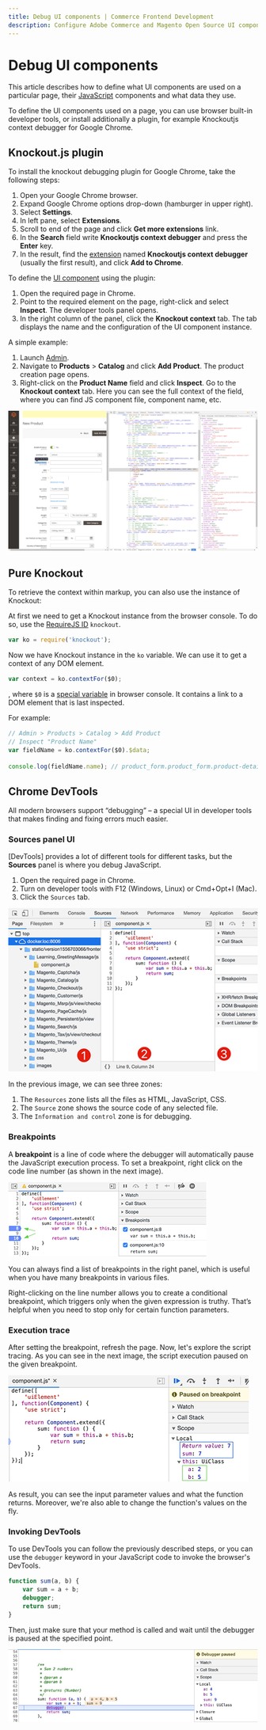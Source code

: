 ```yaml
---
title: Debug UI components | Commerce Frontend Development
description: Configure Adobe Commerce and Magento Open Source UI components and integrate them with other components.
---
```


# Debug UI components

This article describes how to define what UI components are used on a particular page, their [JavaScript](https://glossary.magento.com/javascript) components and what data they use.

To define the UI components used on a page, you can use browser built-in developer tools, or install additionally a plugin, for example Knockoutjs context debugger for Google Chrome.

## Knockout.js plugin

To install the knockout debugging plugin for Google Chrome, take the following steps:

1. Open your Google Chrome browser.
1. Expand Google Chrome options drop-down (hamburger in upper right).
1. Select **Settings**.
1. In left pane, select **Extensions**.
1. Scroll to end of the page and click **Get more extensions** link.
1. In the **Search** field write **Knockoutjs context debugger** and press the **Enter** key.
1. In the result, find the [extension](https://glossary.magento.com/extension) named **Knockoutjs context debugger** (usually the first result), and click **Add to Chrome**.

To define the [UI component](https://glossary.magento.com/ui-component) using the plugin:

1. Open the required page in Chrome.
1. Point to the required element on the page, right-click and select **Inspect**. The developer tools panel opens.
1. In the right column of the panel, click the **Knockout context** tab. The tab displays the name and the configuration of the UI component instance.

A simple example:

1. Launch [Admin](https://glossary.magento.com/magento-admin).
1. Navigate to **Products** > **Catalog** and click **Add Product**. The product creation page opens.
1. Right-click on the **Product Name** field and click **Inspect**. Go to the **Knockout context** tab. Here you can see the full context of the field, where you can find JS component file, component name, etc.

![Image Example](../_images/ui-components/ui_comp_troubleshoot_chrome1.png)

## Pure Knockout

To retrieve the context within markup, you can also use the instance of Knockout:

At first we need to get a Knockout instance from the browser console. To do so, use the [RequireJS ID](../javascript/resources.md) `knockout`.

```javascript
var ko = require('knockout');
```

Now we have Knockout instance in the `ko` variable. We can use it to get a context of any DOM element.

```javascript
var context = ko.contextFor($0);
```

, where `$0` is a [special variable](https://developers.google.com/web/tools/chrome-devtools/debug/command-line/command-line-reference#section-1) in browser console. It contains a link to a DOM element that is last inspected.

For example:

```javascript
// Admin > Products > Catalog > Add Product
// Inspect "Product Name"
var fieldName = ko.contextFor($0).$data;

console.log(fieldName.name); // product_form.product_form.product-details.container_name.name
```

## Chrome DevTools

All modern browsers support “debugging” – a special UI in developer tools that makes finding and fixing errors much easier.

### Sources panel UI

[DevTools] provides a lot of different tools for different tasks, but the **Sources** panel is where you debug JavaScript.

1. Open the required page in Chrome.
1. Turn on developer tools with F12 (Windows, Linux) or Cmd+Opt+I (Mac).
1. Click the `Sources` tab.

![Sources Panel](../_images/ui-components/debugging-sources-pane.png)

In the previous image, we can see three zones:

1. The `Resources` zone lists all the files as HTML, JavaScript, CSS.
1. The `Source` zone shows the source code of any selected file.
1. The `Information and control` zone is for debugging.

### Breakpoints

A **breakpoint** is a line of code where the debugger will automatically pause the JavaScript execution process.
To set a breakpoint, right click on the code line number (as shown in the next image).

![Breakpoints](../_images/ui-components/debugging-breakpoints.png)

You can always find a list of breakpoints in the right panel, which is useful when you have many breakpoints in various files.

<InlineAlert variant="info" slots="text" />

Right-clicking on the line number allows you to create a conditional breakpoint, which triggers only when the given expression is truthy. That’s helpful when you need to stop only for certain function parameters.

### Execution trace

After setting the breakpoint, refresh the page. Now, let's explore the script tracing. As you can see in the next image, the script execution paused on the given breakpoint.

![Execution Trace](../_images/ui-components/debugging-execution-trace.png)

As result, you can see the input parameter values and what the function returns. Moreover, we're also able to change the function's values on the fly.

### Invoking DevTools

To use DevTools you can follow the previously described steps, or you can use the `debugger` keyword in your JavaScript code to invoke the browser's DevTools.

```javascript
function sum(a, b) {
    var sum = a + b;
    debugger;
    return sum;
}
```

Then, just make sure that your method is called and wait until the debugger is paused at the specified point.

![Debugger](../_images/ui-components/debugger.png)
